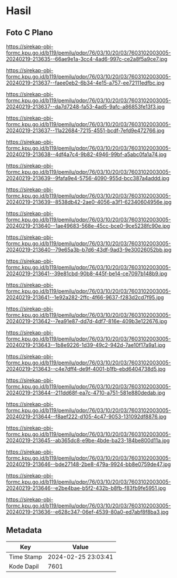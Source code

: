 # Hasil

## Foto C Plano

https://sirekap-obj-formc.kpu.go.id/b119/pemilu/pdpr/76/03/10/20/03/7603102003005-20240219-213635--66ae9e1a-3cc4-4ad6-997c-ce2a8f5a9ce7.jpg

https://sirekap-obj-formc.kpu.go.id/b119/pemilu/pdpr/76/03/10/20/03/7603102003005-20240219-213637--faee0eb2-6b34-4e15-a757-ee72111edfbc.jpg

https://sirekap-obj-formc.kpu.go.id/b119/pemilu/pdpr/76/03/10/20/03/7603102003005-20240219-213637--da7d7248-fa53-4ad5-9afc-a86853fe13f3.jpg

https://sirekap-obj-formc.kpu.go.id/b119/pemilu/pdpr/76/03/10/20/03/7603102003005-20240219-213637--11a22684-7215-4551-bcdf-7efd9e472766.jpg

https://sirekap-obj-formc.kpu.go.id/b119/pemilu/pdpr/76/03/10/20/03/7603102003005-20240219-213638--4df4a7c4-9b82-4946-99bf-a5abc0fa1a74.jpg

https://sirekap-obj-formc.kpu.go.id/b119/pemilu/pdpr/76/03/10/20/03/7603102003005-20240219-213639--9fafa9e4-5756-4090-955d-bcc387a4addd.jpg

https://sirekap-obj-formc.kpu.go.id/b119/pemilu/pdpr/76/03/10/20/03/7603102003005-20240219-213639--8538db42-2ae0-4056-a3f1-62340604956e.jpg

https://sirekap-obj-formc.kpu.go.id/b119/pemilu/pdpr/76/03/10/20/03/7603102003005-20240219-213640--1ae49683-568e-45cc-bce0-9ce5238fc90e.jpg

https://sirekap-obj-formc.kpu.go.id/b119/pemilu/pdpr/76/03/10/20/03/7603102003005-20240219-213640--79e65a3b-b7d6-43df-9ad3-9e30026052bb.jpg

https://sirekap-obj-formc.kpu.go.id/b119/pemilu/pdpr/76/03/10/20/03/7603102003005-20240219-213641--39e81cbd-90b8-445f-be14-ce7097b148b9.jpg

https://sirekap-obj-formc.kpu.go.id/b119/pemilu/pdpr/76/03/10/20/03/7603102003005-20240219-213641--1e92a282-2ffc-4f66-9637-f283d2cd7f95.jpg

https://sirekap-obj-formc.kpu.go.id/b119/pemilu/pdpr/76/03/10/20/03/7603102003005-20240219-213642--7ea91e87-dd7d-4df7-816e-409b3e122676.jpg

https://sirekap-obj-formc.kpu.go.id/b119/pemilu/pdpr/76/03/10/20/03/7603102003005-20240219-213643--1b8e9226-1d39-49c2-942d-7ae10f17a9a1.jpg

https://sirekap-obj-formc.kpu.go.id/b119/pemilu/pdpr/76/03/10/20/03/7603102003005-20240219-213643--c4e7dff4-de9f-4001-b1fb-ebd6404738d5.jpg

https://sirekap-obj-formc.kpu.go.id/b119/pemilu/pdpr/76/03/10/20/03/7603102003005-20240219-213644--211dd68f-ea7c-4710-a751-581e880dedab.jpg

https://sirekap-obj-formc.kpu.go.id/b119/pemilu/pdpr/76/03/10/20/03/7603102003005-20240219-213644--f8aef222-d105-4c47-9053-131092df8876.jpg

https://sirekap-obj-formc.kpu.go.id/b119/pemilu/pdpr/76/03/10/20/03/7603102003005-20240219-213645--ab365dc8-e9be-4bde-ba23-184be800d11a.jpg

https://sirekap-obj-formc.kpu.go.id/b119/pemilu/pdpr/76/03/10/20/03/7603102003005-20240219-213646--bde27148-2be8-479a-9924-bb8e0759de47.jpg

https://sirekap-obj-formc.kpu.go.id/b119/pemilu/pdpr/76/03/10/20/03/7603102003005-20240219-213646--e2be4bae-b5f2-432b-b8fb-f83fb9fe5951.jpg

https://sirekap-obj-formc.kpu.go.id/b119/pemilu/pdpr/76/03/10/20/03/7603102003005-20240219-213636--e628c347-06ef-4539-80a0-ed7abf8f8ba3.jpg


## Metadata

| Key        | Value               |
| ---------- | ------------------- |
| Time Stamp | 2024-02-25 23:03:41 |
| Kode Dapil | 7601                |



